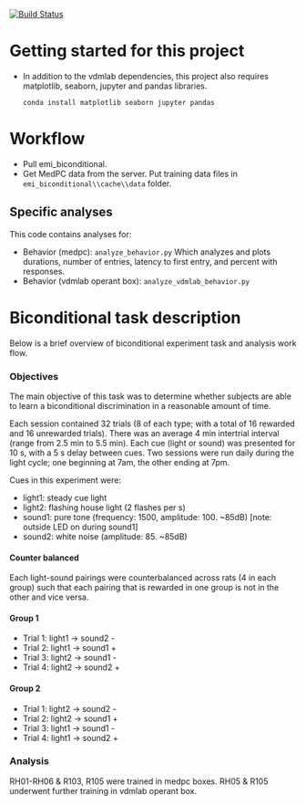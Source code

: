 [![Build Status](https://travis-ci.org/vandermeerlab/emi_biconditional.svg?branch=master)](https://travis-ci.org/vandermeerlab/emi_biconditional)

Getting started for this project
================================

* In addition to the vdmlab dependencies, 
  this project also requires matplotlib, 
  seaborn, jupyter and pandas libraries.

  ```
  conda install matplotlib seaborn jupyter pandas
  ```


Workflow
========

* Pull emi_biconditional.
* Get MedPC data from the server. Put training data files in `emi_biconditional\\cache\\data` folder.

## Specific analyses

This code contains analyses for:
* Behavior (medpc): `analyze_behavior.py`
Which analyzes and plots durations, number of entries, latency to first entry, 
and percent with responses.
* Behavior (vdmlab operant box): `analyze_vdmlab_behavior.py`


Biconditional task description
==============================

Below is a brief overview of biconditional experiment task and 
analysis work flow.


### Objectives

The main objective of this task was to determine whether subjects are able to 
learn a biconditional discrimination in a reasonable amount of time. 

Each session contained 32 trials (8 of each type; with a total of 16 rewarded and 16 unrewarded trials). 
There was an average 4 min intertrial interval (range from 2.5 min to 5.5 min).
Each cue (light or sound) was presented for 10 s, with a 5 s delay between cues. 
Two sessions were run daily during the light cycle; one beginning at 7am, the other ending at 7pm.

Cues in this experiment were:
* light1: steady cue light
* light2: flashing house light (2 flashes per s)
* sound1: pure tone (frequency: 1500, amplitude: 100. ~85dB) [note: outside LED on during sound1]
* sound2: white noise (amplitude: 85. ~85dB) 

#### Counter balanced

Each light-sound pairings were counterbalanced across rats (4 in each group) such 
that each pairing that is rewarded in one group is not in the other and vice versa.

#### Group 1
* Trial 1: light1 -> sound2 -
* Trial 2: light1 -> sound1 +
* Trial 3: light2 -> sound1 -
* Trial 4: light2 -> sound2 +

#### Group 2
* Trial 1: light2 -> sound2 -
* Trial 2: light2 -> sound1 +
* Trial 3: light1 -> sound1 -
* Trial 4: light1 -> sound2 +

### Analysis

RH01-RH06 & R103, R105 were trained in medpc boxes. RH05 & R105 underwent further training in vdmlab operant box.
